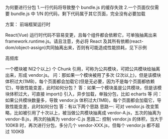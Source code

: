为何要进行分包
1.一行代码将导致整个 bundle.js 的缓存失效
2.一个页面仅仅需要 bundle.js 中 1/N 的代码，剩下代码属于其它页面，完全没有必要加载

方案：
前端框架运行时

React(Vue) 运行时代码不容易变更，且每个组件都会依赖它，可单独抽离出来 framework.runtime.js。请且注意，务必将 React 及其所有依赖(react-dom/object-assign)共同抽离出来，否则有可能造成性能损耗，见下示例

高频库

一个模块被 N(2个以上) 个 Chunk 引用，可称为公共模块，可把公共模块给抽离出来，形成 vendor.js。
问：那如果一个模块被用了多次 (2次以上)，但是该模块体积过大(1MB)，每个页面都会加载它(但是无必要，因为不是每个页面都依赖它)，导致性能变差，此时如何分包？
答：如果一个模块虽是公共模块，但是该模块体积过大，可直接 import() 引入，异步加载，单独分包，比如 echarts 等
问：如果公共模块数量多，导致 vendor.js 体积过大(1MB)，每个页面都会加载它，导致性能变差，此时如何分包
答：有以下两个思路
思路一: 可对 vendor.js 改变策略，比如被引用了十次以上，被当做公共模块抽离成 verdor-A.js，五次的抽离为 vendor-B.js，两次的抽离为 vendor-C.js
思路二: 控制 vendor.js 的体积，当大于 100KB 时，再次进行分包，多分几个 vendor-XXX.js，但每个 vendor.js 都不超过 100KB